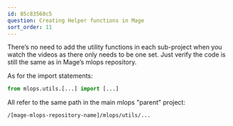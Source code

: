 ```yaml
---
id: 85c83560c5
question: Creating Helper functions in Mage
sort_order: 11
---
```


There’s no need to add the utility functions in each sub-project when you watch the videos as there only needs to be one set. Just verify the code is still the same as in Mage’s mlops repository.

As for the import statements:

```python
from mlops.utils.[...] import [...]
```

All refer to the same path in the main mlops "parent" project:

```
/[mage-mlops-repository-name]/mlops/utils/...
```